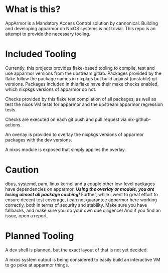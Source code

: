 # What is this?
AppArmor is a Mandatory Access Control solution by cannonical.
Building and developing apparmor on NixOS systems is not trivial. This repo is an attempt to provide the necessary tooling.

# Included Tooling
Currently, this projects provides flake-based tooling to compile, test and use apparmor versions from the upstream gitlab.
Packages provided by the flake follow the package names in nixpkgs but build against (unstable) git versions.
Packages included in this flake have their make checks enabled, which nixpkgs versions of apparmor do not.

Checks provided by this flake test compilation of all packages,
as well as test the nixos VM tests for apparmor and the upstream apparmor regression tests.

Checks are executed on each git push and pull request via nix-github-actions.

An overlay is provided to overlay the nixpkgs versions of apparmor packages with the dev versions.

A nixos module is exposed that simply applies the overlay.

# Caution
dbus, systemd, pam, linux kernel and a couple other low-level packages have dependencies on apparmor. ***Using the overlay or module,
you are losing almost all package caching!*** Further, while i went to great effort to ensure decent test coverage,
i can not guarantee apparmor here working correctly, both in terms of security and stability.
Make sure you have fallbacks, and make sure you do your own due diligence! And if you find an issue, open a report.

# Planned Tooling
A dev shell is planned, but the exact layout of that is not yet decided.

A nixos system output is being considered to easily build an interactive VM to go poke at apparmor things.
